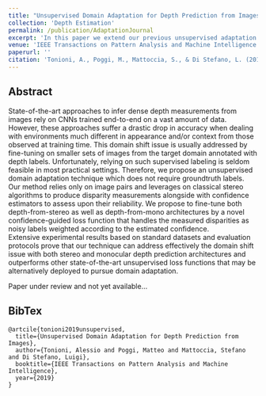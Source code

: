 ```yaml
---
title: "Unsupervised Domain Adaptation for Depth Prediction from Images"
collection: 'Depth Estimation'
permalink: /publication/AdaptationJournal
excerpt: 'In this paper we extend our previous unsupervised adaptation approach to fine-tune a deep learning stereo or mono model without any ground-truth information.'
venue: 'IEEE Transactions on Pattern Analysis and Machine Intelligence'
paperurl: ''
citation: 'Tonioni, A., Poggi, M., Mattoccia, S., & Di Stefano, L. (2019). Unsupervised Domain Adaptation for Depth Prediction from Images. IEEE Transactions on Pattern Analysis and Machine Intelligence, 2019'
---
```

## Abstract

State-of-the-art approaches to infer dense depth measurements from images rely on CNNs trained end-to-end on a vast amount of data. However, these approaches suffer a drastic drop in accuracy when dealing with environments much different in appearance and/or context from those observed at training time. This domain shift issue is usually addressed by fine-tuning on smaller sets of images from the target domain annotated with depth labels. Unfortunately, relying on such supervised labeling is seldom feasible in most practical settings. 
Therefore, we propose an unsupervised domain adaptation technique which does not require groundtruth labels. Our method relies only on image pairs and leverages on classical stereo algorithms to produce disparity measurements alongside with confidence estimators to assess upon their reliability.
We propose to fine-tune both depth-from-stereo as well as depth-from-mono architectures by a novel confidence-guided loss function that handles the measured disparities as noisy labels weighted according to the estimated confidence.  
Extensive experimental results based on standard datasets and evaluation protocols prove that our technique can address effectively the domain shift issue with both  stereo and monocular depth prediction architectures  and  outperforms  other state-of-the-art unsupervised loss functions that may be alternatively deployed to pursue domain adaptation.

Paper under review and not yet available...

## BibTex
```
@artcile{tonioni2019unsupervised,
  title={Unsupervised Domain Adaptation for Depth Prediction from Images},
  author={Tonioni, Alessio and Poggi, Matteo and Mattoccia, Stefano and Di Stefano, Luigi},
  booktitle={IEEE Transactions on Pattern Analysis and Machine Intelligence},
  year={2019}
}
```
